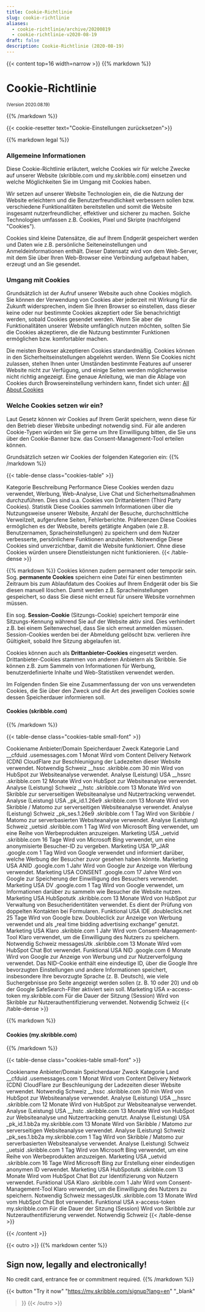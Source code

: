 ```yaml
---
title: Cookie-Richtlinie
slug: cookie-richtlinie
aliases:
  - cookie-richtlinie/archive/20200819
  - cookie-richtlinie-v2020-08-19
draft: false
description: Cookie-Richtlinie (2020-08-19)
---
```



{{< content top=16 width=narrow >}}
{{% markdown %}}
# Cookie-Richtlinie

<small>(Version 2020.08.19)</small>

{{% /markdown %}}

{{< cookie-resetter text="Cookie-Einstellungen zurücksetzen">}}

{{% markdown legal %}}
### Allgemeine Informationen
Diese Cookie-Richtlinie erläutert, welche Cookies wir für welche Zwecke auf unserer Website (skribble.com und my.skribble.com) einsetzen und welche Möglichkeiten Sie im Umgang mit Cookies haben.

Wir setzen auf unserer Website Technologien ein, die die Nutzung der Website erleichtern und die Benutzerfreundlichkeit verbessern sollen bzw. verschiedene Funktionalitäten bereitstellen und somit die Website insgesamt nutzerfreundlicher, effektiver und sicherer zu machen. Solche Technologien umfassen z.B. Cookies, Pixel und Skripte (nachfolgend "Cookies").

Cookies sind kleine Datensätze, die auf Ihrem Endgerät gespeichert werden und Daten wie z.B. persönliche Seiteneinstellungen und Anmeldeinformationen enthält. Dieser Datensatz wird von dem Web-Server, mit dem Sie über Ihren Web-Browser eine Verbindung aufgebaut haben, erzeugt und an Sie gesendet.

### Umgang mit Cookies
Grundsätzlich ist der Aufruf unserer Website auch ohne Cookies möglich. Sie können der Verwendung von Cookies aber jederzeit mit Wirkung für die Zukunft widersprechen, indem Sie Ihren Browser so einstellen, dass dieser keine oder nur bestimmte Cookies akzeptiert oder Sie benachrichtigt werden, sobald Cookies gesendet werden. Wenn Sie aber die Funktionalitäten unserer Website umfänglich nutzen möchten, sollten Sie die Cookies akzeptieren, die die Nutzung bestimmter Funktionen ermöglichen bzw. komfortabler machen.  

Die meisten Browser akzeptieren Cookies standardmäßig. Cookies können in den Sicherheitseinstellungen abgelehnt werden. Wenn Sie Cookies nicht zulassen, stehen Ihnen unter Umständen bestimmte Features auf unserer Website nicht zur Verfügung, und einige Seiten werden möglicherweise nicht richtig angezeigt. Eine genaue Anleitung, wie man die Ablage von Cookies durch Browsereinstellung verhindern kann, findet sich unter: [All About Cookies](https://www.allaboutcookies.org/ge)

### Welche Cookies setzen wir ein?
Laut Gesetz können wir Cookies auf Ihrem Gerät speichern, wenn diese für den Betrieb dieser Website unbedingt notwendig sind. Für alle anderen Cookie-Typen würden wir Sie gerne um Ihre Einwilligung bitten, die Sie uns über den Cookie-Banner bzw. das Consent-Management-Tool erteilen können.

Grundsätzlich setzen wir Cookies der folgenden Kategorien ein:
{{% /markdown %}}

{{< table-dense class="cookies-table" >}}
<thead>
  <tr>
    <th>Kategorie</th>
    <th>Beschreibung</th>
  </tr>
</thead>
<tbody>
  <tr>
    <td>Performance</td>
    <td>Diese Cookies werden dazu verwendet, Werbung, Web-Analyse, Live Chat und Sicherheitsmaßnahmen durchzuführen. Dies sind u.a. Cookies von Drittanbietern (Third Party Cookies).</td>
  </tr>
  <tr>
    <td>Statistik</td>
    <td>Diese Cookies sammeln Informationen über die Nutzungsweise unserer Website, Anzahl der Besuche, durchschnittliche Verweilzeit, aufgerufene Seiten, Fehlerberichte.</td>
  </tr>
  <tr>
    <td>Präferenzen</td>
    <td>Diese Cookies ermöglichen es der Website, bereits getätigte Angaben (wie z.B. Benutzernamen, Spracheinstellungen) zu speichern und dem Nutzer verbesserte, persönlichere Funktionen anzubieten.</td>
  </tr>
  <tr>
    <td>Notwendige</td>
    <td>Diese Cookies sind unverzichtbar, damit die Website funktioniert. Ohne diese Cookies würden unsere Dienstleistungen nicht funktionieren.</td>
  </tr>
</tbody>
{{< /table-dense >}}

{{% markdown %}}
Cookies können zudem permanent oder temporär sein. Sog. **permanente Cookies** speichern eine Datei für einen bestimmten Zeitraum bis zum Ablaufdatum des Cookies auf Ihrem Endgerät oder bis Sie diesen manuell löschen. Damit werden z.B. Spracheinstellungen gespeichert, so dass Sie diese nicht erneut für unsere Website vornehmen müssen. 

Ein sog. **Session-Cookie** (Sitzungs-Cookie) speichert temporär eine Sitzungs-Kennung während Sie auf der Website aktiv sind. Dies verhindert z.B. bei einem Seitenwechsel, dass Sie sich erneut anmelden müssen. Session-Cookies werden bei der Abmeldung gelöscht bzw. verlieren ihre Gültigkeit, sobald Ihre Sitzung abgelaufen ist.

Cookies können auch als **Drittanbieter-Cookies** eingesetzt werden. Drittanbieter-Cookies stammen von anderen Anbietern als Skribble. Sie können z.B. zum Sammeln von Informationen für Werbung, benutzerdefinierte Inhalte und Web-Statistiken verwendet werden.

Im Folgenden finden Sie eine Zusammenfassung der von uns verwendeten Cookies, die Sie über den Zweck und die Art des jeweiligen Cookies sowie dessen Speicherdauer informieren soll.

#### Cookies (skribble.com)

{{% /markdown %}}

{{< table-dense class="cookies-table small-font" >}}
<thead>
  <tr>
    <th>Cookiename</th>
    <th>Anbieter/Domain</th>
    <th>Speicherdauer</th>
    <th>Zweck</th>
    <th>Kategorie</th>
    <th>Land</th>
  </tr>
</thead>
<tbody>
  <tr>
    <td>__cfduid</td>
    <td>.usemessages.com</td>
    <td>1 Monat</td>
    <td>Wird vom Content Delivery Network (CDN) CloudFlare zur Beschleunigung der Ladezeiten dieser Website verwendet.</td>
    <td>Notwendig</td>
    <td>Schweiz</td>
  </tr>
  <tr>
    <td>__hssc</td>
    <td>.skribble.com</td>
    <td>30 min</td>
    <td>Wird von HubSpot zur Websiteanalyse verwendet.</td>
    <td>Analyse (Leistung)</td>
    <td>USA</td>
  </tr>
  <tr>
    <td>__hssrc</td>
    <td>.skribble.com</td>
    <td>12 Monate</td>
    <td>Wird von HubSpot zur Websiteanalyse verwendet.</td>
    <td>Analyse (Leistung)</td>
    <td>Schweiz</td>
  </tr>
  <tr>
    <td>__hstc</td>
    <td>.skribble.com</td>
    <td>13 Monate</td>
    <td>Wird von Skribble zur serverseitigen Websiteanalyse und Nutzertracking verwendet.</td>
    <td>Analyse (Leistung)</td>
    <td>USA</td>
  </tr>
  <tr>
    <td>_pk_id.1.26e9</td>
    <td>.skribble.com</td>
    <td>13 Monate</td>
    <td>Wird von Skribble / Matomo zur serverseitigen Websiteanalyse verwendet.</td>
    <td>Analyse (Leistung)</td>
    <td>Schweiz</td>
  </tr>
  <tr>
    <td>_pk_ses.1.26e9</td>
    <td>.skribble.com</td>
    <td>1 Tag</td>
    <td>Wird von Skribble / Matomo zur serverbasierten Websiteanalyse verwendet.</td>
    <td>Analyse (Leistung)</td>
    <td>Schweiz</td>
  </tr>
  <tr>
    <td>_uetsid</td>
    <td>.skribble.com</td>
    <td>1 Tag</td>
    <td>Wird von Microsoft Bing verwendet, um eine Reihe von Werbeprodukten anzuzeigen.</td>
    <td>Marketing</td>
    <td>USA</td>
  </tr>
  <tr>
    <td>_uetvid</td>
    <td>.skribble.com</td>
    <td>16 Tage</td>
    <td>Wird von Microsoft Bing verwendet, um eine anonymisierte Besucher-ID zu vergeben.</td>
    <td>Marketing</td>
    <td>USA</td>
  </tr>
  <tr>
    <td>1P_JAR</td>
    <td>.google.com</td>
    <td>1 Tag</td>
    <td>Wird von Google verwendet und informiert darüber, welche Werbung der Besucher zuvor gesehen haben könnte.</td>
    <td>Marketing</td>
    <td>USA</td>
  </tr>
  <tr>
    <td>ANID</td>
    <td>.google.com</td>
    <td>1 Jahr</td>
    <td>Wird von Google zur Anzeige von Werbung verwendet.</td>
    <td>Marketing</td>
    <td>USA</td>
  </tr>
  <tr>
    <td>CONSENT</td>
    <td>.google.com</td>
    <td>17 Jahre</td>
    <td>Wird von Google zur Speicherung der Einwilligung des Besuchers verwendet.</td>
    <td>Marketing</td>
    <td>USA</td>
  </tr>
  <tr>
    <td>DV</td>
    <td>.google.com</td>
    <td>1 Tag</td>
    <td>Wird von Google verwendet, um Informationen darüber zu sammeln wie Besucher die Website nutzen.</td>
    <td>Marketing</td>
    <td>USA</td>
  </tr>
  <tr>
    <td>HubSpotutk</td>
    <td>.skribble.com</td>
    <td>13 Monate</td>
    <td>Wird von HubSpot zur Verwaltung von Besucheridentitäten verwendet. Es dient der Prüfung von doppelten Kontakten bei Formularen.</td>
    <td>Funktional</td>
    <td>USA</td>
  </tr>
  <tr>
    <td>IDE</td>
    <td>.doubleclick.net</td>
    <td>25 Tage</td>
    <td>Wird von Google bzw. Doubleclick zur Anzeige von Werbung verwendet und als „real time bidding advertising exchange“ genutzt.</td>
    <td>Marketing</td>
    <td>USA</td>
  </tr>
  <tr>
    <td>Klaro</td>
    <td>.skribble.com</td>
    <td>1 Jahr</td>
    <td>Wird vom Consent-Management-Tool Klaro verwendet, um die Einwilligung des Nutzers zu speichern.</td>
    <td>Notwendig</td>
    <td>Schweiz</td>
  </tr>
  <tr>
    <td>messagesUtk</td>
    <td>.skribble.com</td>
    <td>13 Monate</td>
    <td>Wird vom HubSpot Chat Bot verwendet.</td>
    <td>Funktional</td>
    <td>USA</td>
  </tr>
  <tr>
    <td>NID</td>
    <td>.google.com</td>
    <td>6 Monate</td>
    <td>Wird von Google zur Anzeige von Werbung und zur Nutzerverfolgung verwendet. Das NID-Cookie enthält eine eindeutige ID, über die Google Ihre bevorzugten Einstellungen und andere Informationen speichert, insbesondere Ihre bevorzugte Sprache (z. B. Deutsch), wie viele Suchergebnisse pro Seite angezeigt werden sollen (z. B. 10 oder 20) und ob der Google SafeSearch-Filter aktiviert sein soll.</td>
    <td>Marketing</td>
    <td>USA</td>
  </tr>
  <tr>
    <td>x-access-token</td>
    <td>my.skribble.com</td>
    <td>Für die Dauer der Sitzung (Session)</td>
    <td>Wird von Skribble zur Nutzerauthentifizierung verwendet.</td>
    <td>Notwendig</td>
    <td>Schweiz</td>
  </tr>
</tbody>
{{< /table-dense >}}

{{% markdown %}}

#### Cookies (my.skribble.com)

{{% /markdown %}}

{{< table-dense class="cookies-table small-font" >}}
<thead>
  <tr>
    <th>Cookiename</th>
    <th>Anbieter/Domain</th>
    <th>Speicherdauer</th>
    <th>Zweck</th>
    <th>Kategorie</th>
    <th>Land</th>
  </tr>
</thead>
<tbody>
  <tr>
    <td>__cfduid</td>
    <td>.usemessages.com</td>
    <td>1 Monat</td>
    <td>Wird vom Content Delivery Network (CDN) CloudFlare zur Beschleunigung der Ladezeiten dieser Website verwendet.</td>
    <td>Notwendig</td>
    <td>Schweiz</td>
  </tr>
  <tr>
    <td>__hssc</td>
    <td>.skribble.com</td>
    <td>30 min</td>
    <td>Wird von HubSpot zur Websiteanalyse verwendet.</td>
    <td>Analyse (Leistung)</td>
    <td>USA</td>
  </tr>
  <tr>
    <td>__hssrc</td>
    <td>.skribble.com</td>
    <td>12 Monate</td>
    <td>Wird von HubSpot zur Websiteanalyse verwendet.</td>
    <td>Analyse (Leistung)</td>
    <td>USA</td>
  </tr>
  <tr>
    <td>__hstc</td>
    <td>.skribble.com</td>
    <td>13 Monate</td>
    <td>Wird von HubSpot zur Websiteanalyse und Nutzertracking genutzt.</td>
    <td>Analyse (Leistung)</td>
    <td>USA</td>
  </tr>
  <tr>
    <td>_pk_id.1.bb2a</td>
    <td>my.skribble.com</td>
    <td>13 Monate</td>
    <td>Wird von Skribble / Matomo zur serverseitigen Websiteanalyse verwendet.</td>
    <td>Analyse (Leistung)</td>
    <td>Schweiz</td>
  </tr>
  <tr>
    <td>_pk_ses.1.bb2a</td>
    <td>my.skribble.com</td>
    <td>1 Tag</td>
    <td>Wird von Skribble / Matomo zur serverbasierten Websiteanalyse verwendet.</td>
    <td>Analyse (Leistung)</td>
    <td>Schweiz</td>
  </tr>
  <tr>
    <td>_uetsid</td>
    <td>.skribble.com</td>
    <td>1 Tag</td>
    <td>Wird von Microsoft Bing verwendet, um eine Reihe von Werbeprodukten anzuzeigen.</td>
    <td>Marketing</td>
    <td>USA</td>
  </tr>
  <tr>
    <td>_uetvid</td>
    <td>.skribble.com</td>
    <td>16 Tage</td>
    <td>Wird Microsoft Bing zur Erstellung einer eindeutigen anonymen ID verwendet.</td>
    <td>Marketing</td>
    <td>USA</td>
  </tr>
  <tr>
    <td>HubSpotutk</td>
    <td>.skribble.com</td>
    <td>13 Monate</td>
    <td>Wird vom HubSpot Chat Bot zur Identifizierung von Nutzern verwendet.</td>
    <td>Funktional</td>
    <td>USA</td>
  </tr>
  <tr>
    <td>Klaro</td>
    <td>.skribble.com</td>
    <td>1 Jahr</td>
    <td>Wird vom Consent-Management-Tool Klaro verwendet, um die Einwilligung des Nutzers zu speichern.</td>
    <td>Notwendig</td>
    <td>Schweiz</td>
  </tr>
  <tr>
    <td>messagesUtk</td>
    <td>.skribble.com</td>
    <td>13 Monate</td>
    <td>Wird vom HubSpot Chat Bot verwendet.</td>
    <td>Funktional</td>
    <td>USA</td>
  </tr>
  <tr>
    <td>x-access-token</td>
    <td>my.skribble.com</td>
    <td>Für die Dauer der Sitzung (Session)</td>
    <td>Wird von Skribble zur Nutzerauthentifizierung verwendet.</td>
    <td>Notwendig</td>
    <td>Schweiz</td>
  </tr>
</tbody>
{{< /table-dense >}}

{{< /content >}}

[//]: # (--------------------------------------------------------------------------------------------------------------)

{{< outro >}}
{{% markdown center %}}
## Sign now, legally and electronically!
No credit card, entrance fee or commitment required.
{{% /markdown %}}

{{< button
  "Try it now"
  "https://my.skribble.com/signup?lang=en"
  "_blank"
>}}
{{< /outro >}}
